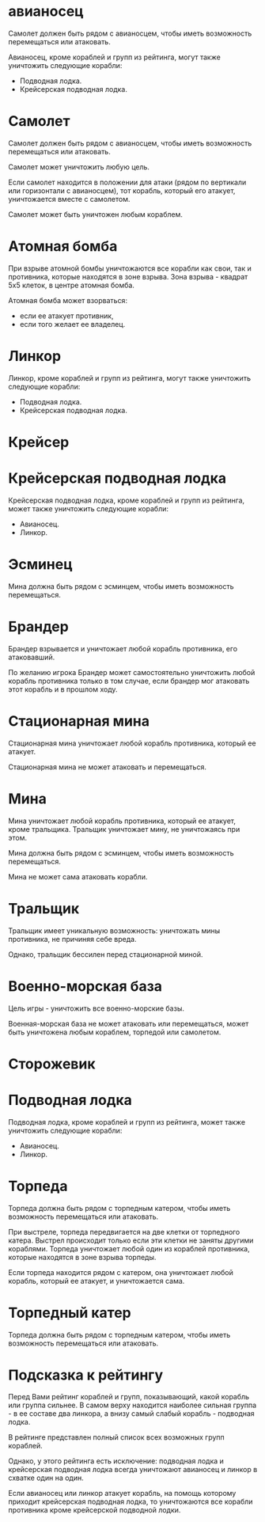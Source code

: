 авианосец
=======

Самолет должен быть рядом с авианосцем, чтобы иметь возможность перемещаться или атаковать.

Авианосец, кроме кораблей и групп из рейтинга, могут также уничтожить следующие корабли:
- Подводная лодка.
- Крейсерская подводная лодка.

Самолет
=======

Самолет должен быть рядом с авианосцем, чтобы иметь возможность перемещаться или атаковать.

Самолет может уничтожить любую цель.

Если самолет находится в положении для атаки (рядом по вертикали или горизонтали с авианосцем), тот корабль, который его атакует, уничтожается вместе с самолетом.

Самолет может быть уничтожен любым кораблем.

Атомная бомба
=======

При взрыве атомной бомбы уничтожаются все корабли как свои, так и противника, которые находятся в зоне взрыва. Зона взрыва - квадрат 5x5 клеток, в центре атомная бомба.

Атомная бомба может взорваться:
- если ее атакует противник,
- если того желает ее владелец.

Линкор
=======

Линкор, кроме кораблей и групп из рейтинга, могут также уничтожить следующие корабли:
- Подводная лодка.
- Крейсерская подводная лодка.

Крейсер
=======

Крейсерская подводная лодка
=======

Крейсерская подводная лодка, кроме кораблей и групп из рейтинга, может также уничтожить следующие корабли:
- Авианосец.
- Линкор.

Эсминец
=======

Мина должна быть рядом с эсминцем, чтобы иметь возможность перемещаться.

Брандер
=======

Брандер взрывается и уничтожает любой корабль противника, его атаковавший.

По желанию игрока Брандер может самостоятельно уничтожить любой корабль противника только в том случае, если брандер мог атаковать этот корабль и в прошлом ходу.

Стационарная мина
=======

Стационарная мина уничтожает любой корабль противника, который ее атакует.

Стационарная мина не может атаковать и перемещаться.

Мина
=======

Мина уничтожает любой корабль противника, который ее атакует, кроме тральщика. Тральщик уничтожает мину, не уничтожаясь при этом.

Мина должна быть рядом с эсминцем, чтобы иметь возможность перемещаться.

Мина не может сама атаковать корабли.

Тральщик
=======

Тральщик имеет уникальную возможность: уничтожать мины противника, не причиняя себе вреда.

Однако, тральщик бессилен перед стационарной миной.

Военно-морская база
=======

Цель игры - уничтожить все военно-морские базы.

Военная-морская база не может атаковать или перемещаться, может быть уничтожена любым кораблем, торпедой или самолетом.

Сторожевик
=======

Подводная лодка
=======
Подводная лодка, кроме кораблей и групп из рейтинга, может также уничтожить следующие корабли:
- Авианосец.
- Линкор.

Торпеда
=======

Торпеда должна быть рядом с торпедным катером, чтобы иметь возможность перемещаться или атаковать.

При выстреле, торпеда передвигается на две клетки от торпедного катера. Выстрел происходит только если эти клетки не заняты другими кораблями.
Торпеда уничтожает любой один из кораблей противника, которые находятся в зоне взрыва торпеды.

Если торпеда находится рядом с катером, она уничтожает любой корабль, который ее атакует, и уничтожается сама.

Торпедный катер
=======

Торпеда должна быть рядом с торпедным катером, чтобы иметь возможность перемещаться или атаковать.


Подсказка к рейтингу
=======

Перед Вами рейтинг кораблей и групп, показывающий, какой корабль или группа сильнее.
В самом верху находится наиболее сильная группа - в ее составе два линкора, а внизу самый слабый корабль - подводная лодка.

В рейтинге представлен полный список всех возможных групп кораблей.

Однако, у этого рейтинга есть исключение: подводная лодка и крейсерская подводная лодка всегда уничтожают авианосец и линкор в схватке один на один.

Если авианосец или линкор атакует корабль, на помощь которому приходит крейсерская подводная лодка, то уничтожаются все корабли противника кроме крейсерской подводной лодки.
